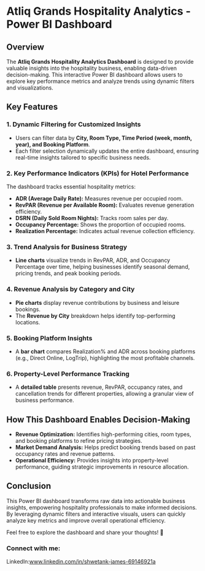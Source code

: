 # Atliq Grands Hospitality Analytics - Power BI Dashboard

## Overview
The **Atliq Grands Hospitality Analytics Dashboard** is designed to provide valuable insights into the hospitality business, enabling data-driven decision-making. This interactive Power BI dashboard allows users to explore key performance metrics and analyze trends using dynamic filters and visualizations.

## Key Features
### 1. **Dynamic Filtering for Customized Insights**
- Users can filter data by **City, Room Type, Time Period (week, month, year), and Booking Platform**.
- Each filter selection dynamically updates the entire dashboard, ensuring real-time insights tailored to specific business needs.

### 2. **Key Performance Indicators (KPIs) for Hotel Performance**
The dashboard tracks essential hospitality metrics:
- **ADR (Average Daily Rate):** Measures revenue per occupied room.
- **RevPAR (Revenue per Available Room):** Evaluates revenue generation efficiency.
- **DSRN (Daily Sold Room Nights):** Tracks room sales per day.
- **Occupancy Percentage:** Shows the proportion of occupied rooms.
- **Realization Percentage:** Indicates actual revenue collection efficiency.

### 3. **Trend Analysis for Business Strategy**
- **Line charts** visualize trends in RevPAR, ADR, and Occupancy Percentage over time, helping businesses identify seasonal demand, pricing trends, and peak booking periods.

### 4. **Revenue Analysis by Category and City**
- **Pie charts** display revenue contributions by business and leisure bookings.
- The **Revenue by City** breakdown helps identify top-performing locations.

### 5. **Booking Platform Insights**
- A **bar chart** compares Realization% and ADR across booking platforms (e.g., Direct Online, LogTrip), highlighting the most profitable channels.

### 6. **Property-Level Performance Tracking**
- A **detailed table** presents revenue, RevPAR, occupancy rates, and cancellation trends for different properties, allowing a granular view of business performance.

## How This Dashboard Enables Decision-Making
- **Revenue Optimization:** Identifies high-performing cities, room types, and booking platforms to refine pricing strategies.
- **Market Demand Analysis:** Helps predict booking trends based on past occupancy rates and revenue patterns.
- **Operational Efficiency:** Provides insights into property-level performance, guiding strategic improvements in resource allocation.

## Conclusion
This Power BI dashboard transforms raw data into actionable business insights, empowering hospitality professionals to make informed decisions. By leveraging dynamic filters and interactive visuals, users can quickly analyze key metrics and improve overall operational efficiency.

Feel free to explore the dashboard and share your thoughts! 🚀

### Connect with me:
LinkedIn:www.linkedin.com/in/shwetank-james-69146921a

